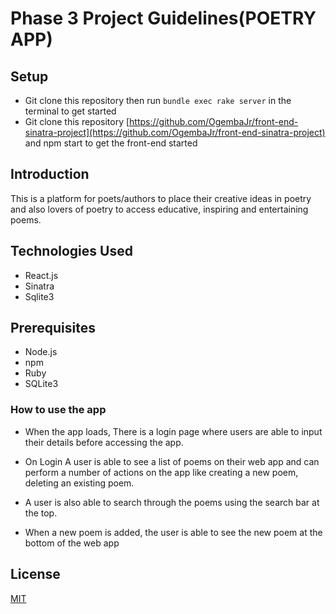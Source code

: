 # Phase 3 Project Guidelines(POETRY APP)

## Setup

- Git clone this repository then run ```bundle exec rake server```  in the terminal to get started
- Git clone this repository [https://github.com/OgembaJr/front-end-sinatra-project](https://github.com/OgembaJr/front-end-sinatra-project) and npm start to get the front-end started

## Introduction

This is a platform for poets/authors to place their creative ideas in poetry and also lovers of poetry to access educative, inspiring and entertaining poems.

## Technologies Used
- React.js
- Sinatra
- Sqlite3

## Prerequisites
 - Node.js
 - npm
 - Ruby
 - SQLite3
 
### How to use the app
- When the app loads, There is a login page where users are able to input their details before accessing the app.

- On Login A user is able to see a list of poems on their web app and can perform a number of actions on the app like creating a new poem, deleting an existing poem.

- A user is also able to search through the poems using the search bar at the top.

- When a new poem is added, the user is able to see the new poem at the bottom of the web app


## License

[MIT](https://choosealicense.com/licenses/mit/)
